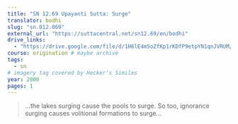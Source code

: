 ```yaml
---
title: "SN 12.69 Upayanti Sutta: Surge"
translator: bodhi
slug: "sn.012.069"
external_url: "https://suttacentral.net/sn12.69/en/bodhi"
drive_links:
  - "https://drive.google.com/file/d/1H6lE4m5oZfKp1rKDfP9etpYN1qnJVRUM/view?usp=drivesdk"
course: origination # maybe archive
tags:
  - sn
# imagery tag covered by Hecker's Similes
year: 2000
pages: 1
---
```


> …the lakes surging cause the pools to surge.
> So too, ignorance surging causes volitional formations to surge…
